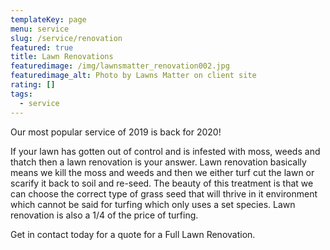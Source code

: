 ```yaml
---
templateKey: page
menu: service
slug: /service/renovation
featured: true
title: Lawn Renovations
featuredimage: /img/lawnsmatter_renovation002.jpg
featuredimage_alt: Photo by Lawns Matter on client site
rating: []
tags:
  - service
---
```


Our most popular service of 2019 is back for 2020!

If your lawn has gotten out of control and is infested with moss, weeds and
thatch then a lawn renovation is your answer. Lawn renovation basically means we
kill the moss and weeds and then we either turf cut the lawn or scarify it back
to soil and re-seed. The beauty of this treatment is that we can choose the
correct type of grass seed that will thrive in it environment which cannot be
said for turfing which only uses a set species.
Lawn renovation is also a 1/4 of the price of turfing.

Get in contact today for a quote for a Full Lawn Renovation.
